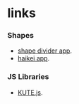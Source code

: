 # links

### Shapes 
- [shape divider app](https://www.shapedivider.app/).
- [haikei app](https://haikei.app/).

### JS Libraries
- [KUTE.js](https://thednp.github.io/kute.js/).
